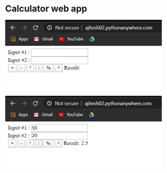 # Calculator web app
![](WebCalcImages/Screenshot%20(11).png)
![](WebCalcImages/Screenshot%20(12).png)
